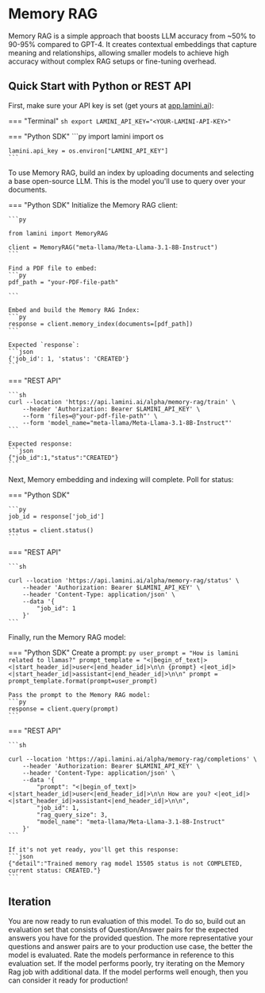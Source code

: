 # Memory RAG

Memory RAG is a simple approach that boosts LLM accuracy from ~50% to 90-95% compared to GPT-4. It creates contextual embeddings that capture meaning and relationships, allowing smaller models to achieve high accuracy without complex RAG setups or fine-tuning overhead.

## Quick Start with Python or REST API

First, make sure your API key is set (get yours at [app.lamini.ai](https://app.lamini.ai)):

=== "Terminal"
    ```sh
    export LAMINI_API_KEY="<YOUR-LAMINI-API-KEY>"
    ```

=== "Python SDK"
    ```py
    import lamini
    import os

    lamini.api_key = os.environ["LAMINI_API_KEY"]
    ```

To use Memory RAG, build an index by uploading documents and selecting a base open-source LLM. This is the model you'll use to query over your documents.


=== "Python SDK"
    Initialize the Memory RAG client:

    ```py
    
    from lamini import MemoryRAG

    client = MemoryRAG("meta-llama/Meta-Llama-3.1-8B-Instruct")
    ```
    
    Find a PDF file to embed:
    ```py
    pdf_path = "your-PDF-file-path"

    ```
    
    Embed and build the Memory RAG Index:
    ```py
    response = client.memory_index(documents=[pdf_path])
    ```

    Expected `response`:
    ```json
    {'job_id': 1, 'status': 'CREATED'}
    ```

=== "REST API"

    ```sh
    curl --location 'https://api.lamini.ai/alpha/memory-rag/train' \
        --header 'Authorization: Bearer $LAMINI_API_KEY' \
        --form 'files=@"your-pdf-file-path"' \
        --form 'model_name="meta-llama/Meta-Llama-3.1-8B-Instruct"'
    ```

    Expected response:
    ```json
    {"job_id":1,"status":"CREATED"}
    ```

Next, Memory embedding and indexing will complete. Poll for status:

=== "Python SDK"

    ```py
    job_id = response['job_id']

    status = client.status()
    ```

=== "REST API"

    ```sh

    curl --location 'https://api.lamini.ai/alpha/memory-rag/status' \
        --header 'Authorization: Bearer $LAMINI_API_KEY' \
        --header 'Content-Type: application/json' \
        --data '{
            "job_id": 1
        }'
    ```

Finally, run the Memory RAG model:

=== "Python SDK"
    Create a prompt:
    ```py
    user_prompt = "How is lamini related to llamas?"
    prompt_template = "<|begin_of_text|><|start_header_id|>user<|end_header_id|>\n\n {prompt} <|eot_id|><|start_header_id|>assistant<|end_header_id|>\n\n"
    prompt = prompt_template.format(prompt=user_prompt)
    ```

    Pass the prompt to the Memory RAG model:
    ```py
    response = client.query(prompt)
    ```

=== "REST API"

    ```sh

    curl --location 'https://api.lamini.ai/alpha/memory-rag/completions' \
        --header 'Authorization: Bearer $LAMINI_API_KEY' \
        --header 'Content-Type: application/json' \
        --data '{
            "prompt": "<|begin_of_text|><|start_header_id|>user<|end_header_id|>\n\n How are you? <|eot_id|><|start_header_id|>assistant<|end_header_id|>\n\n",
            "job_id": 1,
            "rag_query_size": 3,
            "model_name": "meta-llama/Meta-Llama-3.1-8B-Instruct"
        }'
    ```

    If it's not yet ready, you'll get this response:
    ```json
    {"detail":"Trained memory rag model 15505 status is not COMPLETED, current status: CREATED."}
    ```

## Iteration

You are now ready to run evaluation of this model. To do so, build out an evaluation set that consists of Question/Answer pairs for the expected answers you have for the
provided question. The more representative your questions and answer pairs are to your production use case, the better the model is evaluated. Rate the models performance 
in reference to this evaluation set. If the model performs poorly, try iterating on the Memory Rag job with additional data. If the model performs well enough, then you
can consider it ready for production!
